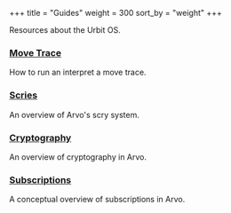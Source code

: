 +++
title = "Guides"
weight = 300
sort_by = "weight"
+++

Resources about the Urbit OS.

### [Move Trace](/system/kernel/arvo/guides/move-trace)

How to run an interpret a move trace.

### [Scries](/system/kernel/arvo/guides/scry)

An overview of Arvo's scry system.

### [Cryptography](/system/kernel/arvo/guides/cryptography)

An overview of cryptography in Arvo.

### [Subscriptions](/system/kernel/arvo/guides/subscriptions)

A conceptual overview of subscriptions in Arvo.
